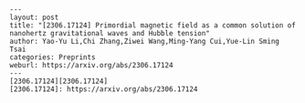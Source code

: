     ---
    layout: post
    title: "[2306.17124] Primordial magnetic field as a common solution of nanohertz gravitational waves and Hubble tension"
    author: Yao-Yu Li,Chi Zhang,Ziwei Wang,Ming-Yang Cui,Yue-Lin Sming Tsai
    categories: Preprints
    weburl: https://arxiv.org/abs/2306.17124
    ---
    [2306.17124][2306.17124]
    [2306.17124]: https://arxiv.org/abs/2306.17124
